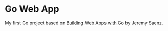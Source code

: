 # Go Web App

My first Go project based on [Building Web Apps with Go](https://www.gitbook.com/book/codegangsta/building-web-apps-with-go/details) by Jeremy Saenz.
